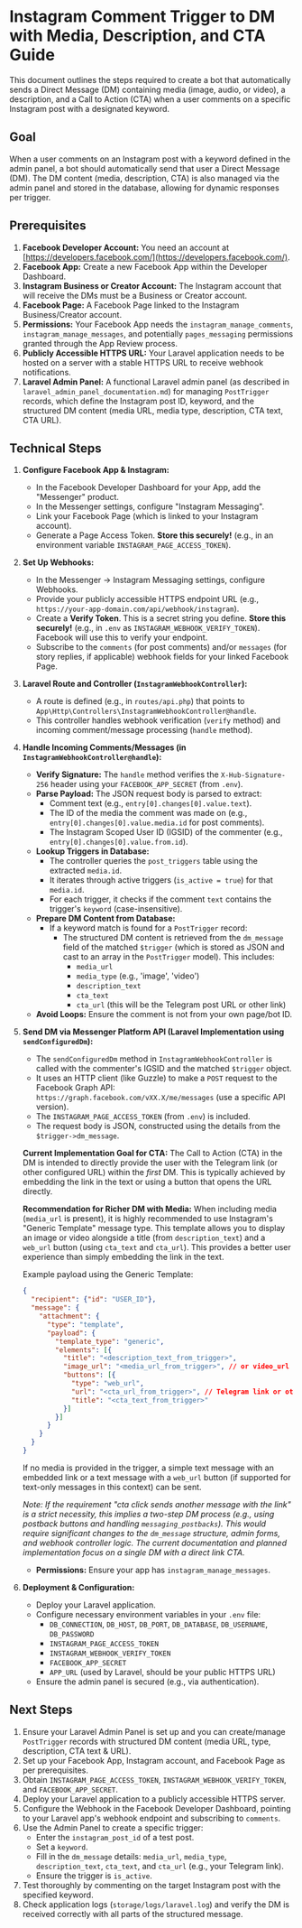 # Instagram Comment Trigger to DM with Media, Description, and CTA Guide

This document outlines the steps required to create a bot that automatically sends a Direct Message (DM) containing media (image, audio, or video), a description, and a Call to Action (CTA) when a user comments on a specific Instagram post with a designated keyword.

## Goal

When a user comments on an Instagram post with a keyword defined in the admin panel, a bot should automatically send that user a Direct Message (DM). The DM content (media, description, CTA) is also managed via the admin panel and stored in the database, allowing for dynamic responses per trigger.

## Prerequisites

1.  **Facebook Developer Account:** You need an account at [https://developers.facebook.com/](https://developers.facebook.com/).
2.  **Facebook App:** Create a new Facebook App within the Developer Dashboard.
3.  **Instagram Business or Creator Account:** The Instagram account that will receive the DMs must be a Business or Creator account.
4.  **Facebook Page:** A Facebook Page linked to the Instagram Business/Creator account.
5.  **Permissions:** Your Facebook App needs the `instagram_manage_comments`, `instagram_manage_messages`, and potentially `pages_messaging` permissions granted through the App Review process.
6.  **Publicly Accessible HTTPS URL:** Your Laravel application needs to be hosted on a server with a stable HTTPS URL to receive webhook notifications.
7.  **Laravel Admin Panel:** A functional Laravel admin panel (as described in `laravel_admin_panel_documentation.md`) for managing `PostTrigger` records, which define the Instagram post ID, keyword, and the structured DM content (media URL, media type, description, CTA text, CTA URL).

## Technical Steps

1.  **Configure Facebook App & Instagram:**
    *   In the Facebook Developer Dashboard for your App, add the "Messenger" product.
    *   In the Messenger settings, configure "Instagram Messaging".
    *   Link your Facebook Page (which is linked to your Instagram account).
    *   Generate a Page Access Token. **Store this securely!** (e.g., in an environment variable `INSTAGRAM_PAGE_ACCESS_TOKEN`).

2.  **Set Up Webhooks:**
    *   In the Messenger -> Instagram Messaging settings, configure Webhooks.
    *   Provide your publicly accessible HTTPS endpoint URL (e.g., `https://your-app-domain.com/api/webhook/instagram`).
    *   Create a **Verify Token**. This is a secret string you define. **Store this securely!** (e.g., in `.env` as `INSTAGRAM_WEBHOOK_VERIFY_TOKEN`). Facebook will use this to verify your endpoint.
    *   Subscribe to the `comments` (for post comments) and/or `messages` (for story replies, if applicable) webhook fields for your linked Facebook Page.

3.  **Laravel Route and Controller (`InstagramWebhookController`):**
    *   A route is defined (e.g., in `routes/api.php`) that points to `App\Http\Controllers\InstagramWebhookController@handle`.
    *   This controller handles webhook verification (`verify` method) and incoming comment/message processing (`handle` method).

4.  **Handle Incoming Comments/Messages (in `InstagramWebhookController@handle`):**
    *   **Verify Signature:** The `handle` method verifies the `X-Hub-Signature-256` header using your `FACEBOOK_APP_SECRET` (from `.env`).
    *   **Parse Payload:** The JSON request body is parsed to extract:
        *   Comment text (e.g., `entry[0].changes[0].value.text`).
        *   The ID of the media the comment was made on (e.g., `entry[0].changes[0].value.media.id` for post comments).
        *   The Instagram Scoped User ID (IGSID) of the commenter (e.g., `entry[0].changes[0].value.from.id`).
    *   **Lookup Triggers in Database:**
        *   The controller queries the `post_triggers` table using the extracted `media.id`.
        *   It iterates through active triggers (`is_active = true`) for that `media.id`.
        *   For each trigger, it checks if the comment `text` contains the trigger's `keyword` (case-insensitive).
    *   **Prepare DM Content from Database:**
        *   If a keyword match is found for a `PostTrigger` record:
            *   The structured DM content is retrieved from the `dm_message` field of the matched `$trigger` (which is stored as JSON and cast to an array in the `PostTrigger` model). This includes:
                *   `media_url`
                *   `media_type` (e.g., 'image', 'video')
                *   `description_text`
                *   `cta_text`
                *   `cta_url` (this will be the Telegram post URL or other link)
    *   **Avoid Loops:** Ensure the comment is not from your own page/bot ID.

5.  **Send DM via Messenger Platform API (Laravel Implementation using `sendConfiguredDm`):**
    *   The `sendConfiguredDm` method in `InstagramWebhookController` is called with the commenter's IGSID and the matched `$trigger` object.
    *   It uses an HTTP client (like Guzzle) to make a `POST` request to the Facebook Graph API: `https://graph.facebook.com/vXX.X/me/messages` (use a specific API version).
    *   The `INSTAGRAM_PAGE_ACCESS_TOKEN` (from `.env`) is included.
    *   The request body is JSON, constructed using the details from the `$trigger->dm_message`.

    **Current Implementation Goal for CTA:** The Call to Action (CTA) in the DM is intended to directly provide the user with the Telegram link (or other configured URL) within the *first* DM. This is typically achieved by embedding the link in the text or using a button that opens the URL directly.

    **Recommendation for Richer DM with Media:** When including media (`media_url` is present), it is highly recommended to use Instagram's "Generic Template" message type. This template allows you to display an image or video alongside a title (from `description_text`) and a `web_url` button (using `cta_text` and `cta_url`). This provides a better user experience than simply embedding the link in the text.

    Example payload using the Generic Template:

    ```json
    {
      "recipient": {"id": "USER_ID"},
      "message": {
        "attachment": {
          "type": "template",
          "payload": {
            "template_type": "generic",
            "elements": [{
              "title": "<description_text_from_trigger>",
              "image_url": "<media_url_from_trigger>", // or video_url if type is video
              "buttons": [{
                "type": "web_url",
                "url": "<cta_url_from_trigger>", // Telegram link or other configured URL
                "title": "<cta_text_from_trigger>"
              }]
            }]
          }
        }
      }
    }
    ```

    If no media is provided in the trigger, a simple text message with an embedded link or a text message with a `web_url` button (if supported for text-only messages in this context) can be sent.

    *Note: If the requirement "cta click sends another message with the link" is a strict necessity, this implies a two-step DM process (e.g., using postback buttons and handling `messaging_postbacks`). This would require significant changes to the `dm_message` structure, admin forms, and webhook controller logic. The current documentation and planned implementation focus on a single DM with a direct link CTA.*

    *   **Permissions:** Ensure your app has `instagram_manage_messages`.

6.  **Deployment & Configuration:**
    *   Deploy your Laravel application.
    *   Configure necessary environment variables in your `.env` file:
        *   `DB_CONNECTION`, `DB_HOST`, `DB_PORT`, `DB_DATABASE`, `DB_USERNAME`, `DB_PASSWORD`
        *   `INSTAGRAM_PAGE_ACCESS_TOKEN`
        *   `INSTAGRAM_WEBHOOK_VERIFY_TOKEN`
        *   `FACEBOOK_APP_SECRET`
        *   `APP_URL` (used by Laravel, should be your public HTTPS URL)
    *   Ensure the admin panel is secured (e.g., via authentication).

## Next Steps

1.  Ensure your Laravel Admin Panel is set up and you can create/manage `PostTrigger` records with structured DM content (media URL, type, description, CTA text & URL).
2.  Set up your Facebook App, Instagram account, and Facebook Page as per prerequisites.
3.  Obtain `INSTAGRAM_PAGE_ACCESS_TOKEN`, `INSTAGRAM_WEBHOOK_VERIFY_TOKEN`, and `FACEBOOK_APP_SECRET`.
4.  Deploy your Laravel application to a publicly accessible HTTPS server.
5.  Configure the Webhook in the Facebook Developer Dashboard, pointing to your Laravel app's webhook endpoint and subscribing to `comments`.
6.  Use the Admin Panel to create a specific trigger:
    *   Enter the `instagram_post_id` of a test post.
    *   Set a `keyword`.
    *   Fill in the `dm_message` details: `media_url`, `media_type`, `description_text`, `cta_text`, and `cta_url` (e.g., your Telegram link).
    *   Ensure the trigger is `is_active`.
7.  Test thoroughly by commenting on the target Instagram post with the specified keyword.
8.  Check application logs (`storage/logs/laravel.log`) and verify the DM is received correctly with all parts of the structured message.
